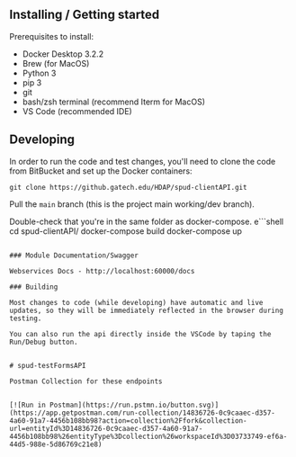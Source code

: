 ## Installing / Getting started

Prerequisites to install:
- Docker Desktop 3.2.2
- Brew (for MacOS)
- Python 3
- pip 3
- git
- bash/zsh terminal (recommend Iterm for MacOS)
- VS Code (recommended IDE)


## Developing

In order to run the code and test changes, you'll need to clone the code from BitBucket and set up the Docker containers:

```shell
git clone https://github.gatech.edu/HDAP/spud-clientAPI.git
```
Pull the `main` branch (this is the project main working/dev branch).

Double-check that you're in the same folder as docker-compose.
e```shell
cd spud-clientAPI/
docker-compose build
docker-compose up
```

### Module Documentation/Swagger

Webservices Docs - http://localhost:60000/docs

### Building

Most changes to code (while developing) have automatic and live updates, so they will be immediately reflected in the browser during testing.

You can also run the api directly inside the VSCode by taping the Run/Debug button.


# spud-testFormsAPI

Postman Collection for these endpoints


[![Run in Postman](https://run.pstmn.io/button.svg)](https://app.getpostman.com/run-collection/14836726-0c9caaec-d357-4a60-91a7-4456b108bb98?action=collection%2Ffork&collection-url=entityId%3D14836726-0c9caaec-d357-4a60-91a7-4456b108bb98%26entityType%3Dcollection%26workspaceId%3D03733749-ef6a-44d5-988e-5d86769c21e8)

